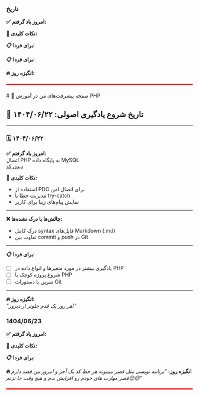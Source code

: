 ### تاریخ
**✅ امروز یاد گرفتم:**


**🎯 نکات کلیدی:**

**📋 برای فردا:**

**📋 برای فردا:**

**🔥 انگیزه روز:**

<div style="border-top: 3px solid red; margin: 20px 0;"></div>
# 🚀 صفحه پیشرفت‌های من در آموزش PHP  

## 📅 تاریخ شروع یادگیری اصولی: ۱۴۰۴/۰۶/۲۲

---

### 🗓️ ۱۴۰۴/۰۶/۲۲
**✅ امروز یاد گرفتم:**  
اتصال PHP به پایگاه داده MySQL  
[دیدن کد](https://github.com/NimaAhmadi84/DevKnowledgeBase/blob/main/php/snippets/database.php)

**🎯 نکات کلیدی:**  
- استفاده از PDO برای اتصال امن  
- مدیریت خطا با try-catch  
- نمایش پیام‌های زیبا برای کاربر

---

**❌ چالش‌ها یا درک نشده‌ها:**  
- درک کامل syntax فایل‌های Markdown (.md)
- تفاوت بین commit و push در Git

---

**📋 برای فردا:**  
- [ ] یادگیری بیشتر در مورد متغیرها و انواع داده در PHP  
- [ ] شروع پروژه کوچک با PHP  
- [ ] تمرین با دستورات Git

---

**🔥 انگیزه روز:**  
*"هر روز یک قدم جلوتر از دیروز!"*

### 1404/06/23
**✅ امروز یاد گرفتم:**


**🎯 نکات کلیدی:**


**📋 برای فردا:**


**🔥 انگیزه روز:**
*"برنامه نویسی مثل قصر میمونه هر خط کد یک آجر و امروز من قصد دارم قصر مهارت های خودم رو افزایش بدم و هیچ وقت جا نزنم😊😊"*

<div style="border-top: 3px solid red; margin: 20px 0;"></div>
